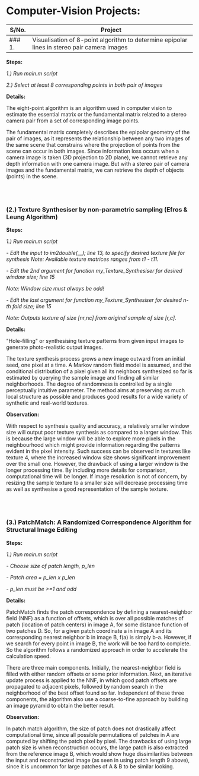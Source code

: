 # Computer-Vision Projects:

S/No. | Project
------|------
### 1. | Visualisation of 8-point algorithm to determine epipolar lines in stereo pair camera images

__Steps:__

*1.) Run main.m script*

*2.) Select at least 8 corresponding points in both pair of images*

**Details:**

The eight-point algorithm is an algorithm used in computer vision to estimate the essential matrix or the fundamental matrix related to a stereo camera pair from a set of corresponding image points.

The fundamental matrix completely describes the epipolar geometry of the pair of images, as it represents the relationship between any two images of the same scene that constrains where the projection of points from the scene can occur in both images. Since information loss occurs when a camera image is taken (3D projection to 2D plane), we cannot retrieve any depth information with one camera image. But with a stereo pair of camera images and the fundamental matrix, we can retrieve the depth of objects (points) in the scene.

<br />
<br />

### (2.) Texture Synthesiser by non-parametric sampling (Efros & Leung Algorithm)

__Steps:__

*1.) Run main.m script*

*- Edit the input to im2double(__); line 13, to specify desired texture file for synthesis*
*Note: Available texture matrices ranges from t1 - t11.*

*- Edit the 2nd argument for function my_Texture_Synthesiser for desired window size; line 15*

*Note: Window size must always be odd!*

*- Edit the last argument for function my_Texture_Synthesiser for desired n-th fold size; line 15*

*Note: Outputs texture of size [n*r,n*c] from original sample of size [r,c].*
  
**Details:**

"Hole-filling" or synthesising texture patterns from given input images to generate photo-realistic output images. 

The texture synthesis process grows a new image outward from an initial seed, one pixel at a time. A Markov random field model is assumed, and the conditional distribution of a pixel given all its neighbors synthesized so far is
estimated by querying the sample image and finding all similar neighborhoods. The degree of randomness is controlled
by a single perceptually intuitive parameter. The method
aims at preserving as much local structure as possible and
produces good results for a wide variety of synthetic and
real-world textures.

**Observation:**

With respect to synthesis quality and accuracy, a relatively smaller window size will output poor texture synthesis as compared to a larger window. This is because the large window will be able to explore more pixels in the neighbourhood which might provide information regarding the patterns evident in the pixel intensity. Such success can be observed in textures like texture 4, where the increased window size shows significant improvement over the small one.
However, the drawback of using a larger window is the longer processing time. By including more details for comparison, computational time will be longer. If image resolution is not of concern, by resizing the sample texture to a smaller size will decrease processing time as well as synthesise a good representation of the sample texture.

<br />
<br />

### (3.) PatchMatch: A Randomized Correspondence Algorithm for Structural Image Editing

__Steps:__

*1.) Run main.m script*

*- Choose size of patch length, p_len*

*- Patch area = p_len x p_len*

*- p_len must be >=1 and odd*

**Details:**

PatchMatch finds the patch correspondence by defining a nearest-neighbor field (NNF) as a function of offsets, which is over all possible matches of patch (location of patch centers) in image A, for some distance function of two patches D. So, for a given patch coordinate a in image A and its corresponding nearest neighbor b in image B, f(a) is simply b-a. However, if we search for every point in image B, the work will be too hard to complete. So the algorithm follows a randomized approach in order to accelerate the calculation speed. 

There are three main components. Initially, the nearest-neighbor field is filled with either random offsets or some prior information. Next, an iterative update process is applied to the NNF, in which good patch offsets are propagated to adjacent pixels, followed by random search in the neighborhood of the best offset found so far. Independent of these three components, the algorithm also use a coarse-to-fine approach by building an image pyramid to obtain the better result.

**Observation:**

In patch match algorithm, the size of patch does not drastically affect computational time, since all possible permutations of patches in A are computed by shifting the patch pixel by pixel. The drawbacks of using large patch size is when reconstruction occurs, the large patch is also extracted from the reference image B, which would show huge
dissimilarities between the input and reconstructed image (as seen in using patch length 9 above), since it is uncommon for large patches of A & B to be similar looking.



